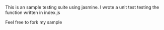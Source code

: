 This is an sample testing suite using jasmine. I wrote a unit test testing the function written in index.js

Feel free to fork my sample
